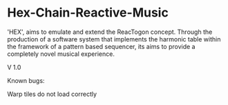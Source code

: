 Hex-Chain-Reactive-Music
========================
'HEX', aims to emulate and extend the ReacTogon concept. Through the production of a software system that implements the harmonic table within the framework of a pattern based sequencer, its aims to provide a completely novel musical experience.

V 1.0

Known bugs:

Warp tiles do not load correctly

